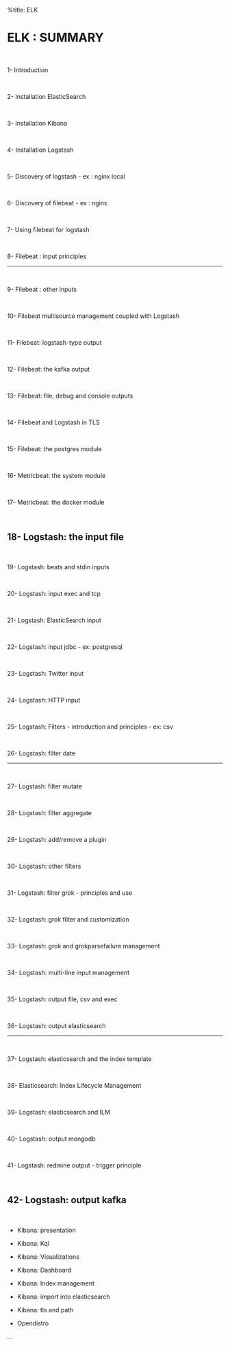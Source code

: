 %title: ELK



# ELK : SUMMARY


<br>


1- Introduction

<br>


2- Installation ElasticSearch

<br>


3- Installation Kibana

<br>


4- Installation Logstash

<br>


5- Discovery of logstash  - ex : nginx local

<br>


6- Discovery of filebeat - ex : nginx

<br>


7- Using filebeat for logstash 

<br>


8- Filebeat : input principles 

----------------------------------------------------------------

<br>


9- Filebeat : other inputs 

<br>


10- Filebeat multisource management coupled with Logstash

<br>


11- Filebeat: logstash-type output

<br>


12- Filebeat: the kafka output

<br>


13- Filebeat: file, debug and console outputs

<br>


14- Filebeat and Logstash in TLS

<br>


15- Filebeat: the postgres module

<br>


16- Metricbeat: the system module

<br>


17- Metricbeat: the docker module

<br>


18- Logstash: the input file 
---------------------------------------------------------------

<br>


19- Logstash: beats and stdin inputs

<br>


20- Logstash: input exec and tcp

<br>


21- Logstash: ElasticSearch input

<br>


22- Logstash: input jdbc - ex: postgresql

<br>


23- Logstash: Twitter input

<br>


24- Logstash: HTTP input 

<br>


25- Logstash: Filters - introduction and principles - ex: csv

<br>


26- Logstash: filter date

-------------------------------------------------- -------------

<br>


27- Logstash: filter mutate

<br>


28- Logstash: filter aggregate

<br>


29- Logstash: add/remove a plugin

<br>


30- Logstash: other filters

<br>


31- Logstash: filter grok - principles and use

<br>


32- Logstash: grok filter and customization

<br>


33- Logstash: grok and grokparsefailure management

<br>

 
34- Logstash: multi-line input management

<br>


35- Logstash: output file, csv and exec

<br>


36- Logstash: output elasticsearch

-------------------------------------------------- -----------

<br>


37- Logstash: elasticsearch and the index template

<br>


38- Elasticsearch: Index Lifecycle Management

<br>


39- Logstash: elasticsearch and ILM

<br>


40- Logstash: output mongodb

<br>


41- Logstash: redmine output - trigger principle

<br>


42- Logstash: output kafka 
---------------------------------------------------------------

<br>


- Kibana: presentation

- Kibana: Kql

- Kibana: Visualizations

- Kibana: Dashboard

- Kibana: Index management

- Kibana: import into elasticsearch

- Kibana: tls and path

- Opendistro 

...


